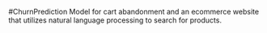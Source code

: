 #ChurnPrediction Model for cart abandonment and an ecommerce website that utilizes natural language processing to search for products.

